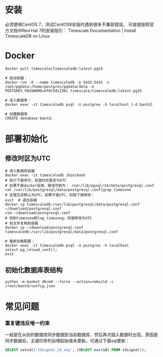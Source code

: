 # 安装
必须使用CentOS 7，测试CentOS8安装时遇到很多不兼容错误。
可直接按照官方文档中Red Hat 7的安装指引：
Timescale Documentation | Install TimescaleDB on Linux
# Docker
```shell
docker pull timescale/timescaledb:latest-pg15

# 启动容器：
docker run -d --name timescaledb -p 5432:5432 -v /opt/pgdata:/home/postgres/pgdata/data -e POSTGRES_PASSWORD=Uf6CVdsZ3Dc timescale/timescaledb:latest-pg15

# 进入数据库：
docker exec -it timescaledb psql -U postgres -h localhost [-d bantd]

# 创建数据库
CREATE database bantd;
```

# 部署初始化
## 修改时区为UTC
```shell
# 进入数据库容器
docker exec -it timescaledb /bin/bash
# 执行下面命令，检查时区是否为UTC
# 如果不是docker安装，路径可能为： /var/lib/pgsql/14/data/postgresql.conf
cat /var/lib/postgresql/data/postgresql.conf|grep timezone
# 这里应该默认为UTC，如果不是UTC，则按下面修改：
exit  # 退出容器
docker cp timescaledb:/var/lib/postgresql/data/postgresql.conf ~/download/postgresql.conf
vim ~/download/postgresql.conf
# 找到timezone和log_timezong，将值修改为UTC
# 将文件复制到容器
docker cp ~/download/postgresql.conf timescaledb:/var/lib/postgresql/data/postgresql.conf

# 重新加载配置：
docker exec -it timescaledb psql -U postgres -h localhost
select pg_reload_conf();
exit
```
## 初始化数据库表结构
```shell
python -m banbot dbcmd --force --action=rebuild -c /root/bantd/config.json
```

# 常见问题
### 重复键违反唯一约束
一般是在从别的数据库同步数据到当前数据库，然后再次插入数据时出现。原因是同步数据后，主键ID序列自增起始值未更新。可通过下面sql更新：
```sql
SELECT setval('tdsignal_id_seq', (SELECT max(id) FROM tdsignal));
```